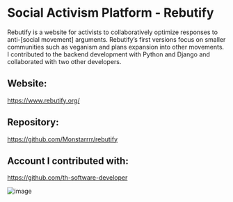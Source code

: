 # Social Activism Platform - Rebutify

Rebutify is a website for activists to collaboratively optimize responses to anti-[social movement] arguments. 
Rebutify’s first versions focus on smaller communities such as veganism and plans expansion into other movements. I contributed to the backend development with Python and Django and collaborated with two other developers.

## Website:
https://www.rebutify.org/

## Repository:
https://github.com/Monstarrrr/rebutify

## Account I contributed with:
https://github.com/th-software-developer

![image](https://github.com/user-attachments/assets/8019520b-4e89-4847-be65-89f8d6279250)
